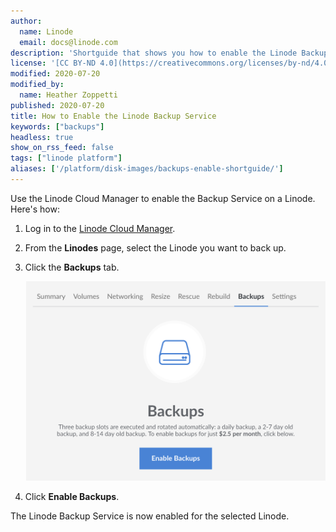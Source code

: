 ```yaml
---
author:
  name: Linode
  email: docs@linode.com
description: 'Shortguide that shows you how to enable the Linode Backup Service.'
license: '[CC BY-ND 4.0](https://creativecommons.org/licenses/by-nd/4.0)'
modified: 2020-07-20
modified_by:
  name: Heather Zoppetti
published: 2020-07-20
title: How to Enable the Linode Backup Service
keywords: ["backups"]
headless: true
show_on_rss_feed: false
tags: ["linode platform"]
aliases: ['/platform/disk-images/backups-enable-shortguide/']
---
```


Use the Linode Cloud Manager to enable the Backup Service on a Linode. Here's how:

1.  Log in to the [Linode Cloud Manager](https://cloud.linode.com).

1.  From the **Linodes** page, select the Linode you want to back up.

1.  Click the **Backups** tab.

    ![Enable Linode Backups by navigating to to the individual Linode's backup menu](backups-enable-backups.png "Enable Linode Backups by navigating to to the individual Linode's backup menu")

1.  Click **Enable Backups**.

The Linode Backup Service is now enabled for the selected Linode.
